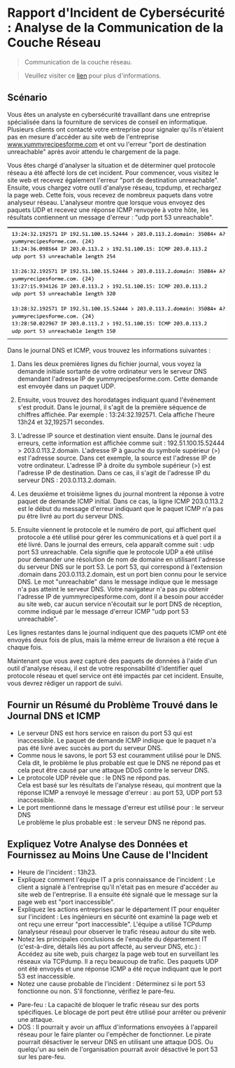 # Rapport d'Incident de Cybersécurité : Analyse de la Communication de la Couche Réseau
> Communication de la couche réseau.

> Veuillez visiter ce [lien](https://www.coursera.org/learn/networks-and-network-security?specialization=google-cybersecurity) pour plus d'informations.

## Scénario

Vous êtes un analyste en cybersécurité travaillant dans une entreprise spécialisée dans la fourniture de services de conseil en informatique. Plusieurs clients ont contacté votre entreprise pour signaler qu'ils n'étaient pas en mesure d'accéder au site web de l'entreprise www.yummyrecipesforme.com et ont vu l'erreur "port de destination unreachable" après avoir attendu le chargement de la page.

Vous êtes chargé d'analyser la situation et de déterminer quel protocole réseau a été affecté lors de cet incident. Pour commencer, vous visitez le site web et recevez également l'erreur "port de destination unreachable". Ensuite, vous chargez votre outil d'analyse réseau, tcpdump, et rechargez la page web. Cette fois, vous recevez de nombreux paquets dans votre analyseur réseau. L'analyseur montre que lorsque vous envoyez des paquets UDP et recevez une réponse ICMP renvoyée à votre hôte, les résultats contiennent un message d'erreur : "udp port 53 unreachable".

![journal_dns_icmp](https://github.com/anis-djeb/assets/blob/main/Portfolio%20Cybersecurite/2%20-%20S%C3%A9curit%C3%A9%20du%20r%C3%A9seau/2.1%20-%20Analyser%20la%20communication%20de%20la%20couche%20r%C3%A9seau/Screenshot_1.png)

Dans le journal DNS et ICMP, vous trouvez les informations suivantes :

1. Dans les deux premières lignes du fichier journal, vous voyez la demande initiale sortante de votre ordinateur vers le serveur DNS demandant l'adresse IP de yummyrecipesforme.com. Cette demande est envoyée dans un paquet UDP.

2. Ensuite, vous trouvez des horodatages indiquant quand l'événement s'est produit. Dans le journal, il s'agit de la première séquence de chiffres affichée. Par exemple : 13:24:32.192571. Cela affiche l'heure 13h24 et 32,192571 secondes.

3. L'adresse IP source et destination vient ensuite. Dans le journal des erreurs, cette information est affichée comme suit : 192.51.100.15.52444 > 203.0.113.2.domain. L'adresse IP à gauche du symbole supérieur (>) est l'adresse source. Dans cet exemple, la source est l'adresse IP de votre ordinateur. L'adresse IP à droite du symbole supérieur (>) est l'adresse IP de destination. Dans ce cas, il s'agit de l'adresse IP du serveur DNS : 203.0.113.2.domain.

4. Les deuxième et troisième lignes du journal montrent la réponse à votre paquet de demande ICMP initial. Dans ce cas, la ligne ICMP 203.0.113.2 est le début du message d'erreur indiquant que le paquet ICMP n'a pas pu être livré au port du serveur DNS.

5. Ensuite viennent le protocole et le numéro de port, qui affichent quel protocole a été utilisé pour gérer les communications et à quel port il a été livré. Dans le journal des erreurs, cela apparaît comme suit : udp port 53 unreachable. Cela signifie que le protocole UDP a été utilisé pour demander une résolution de nom de domaine en utilisant l'adresse du serveur DNS sur le port 53. Le port 53, qui correspond à l'extension .domain dans 203.0.113.2.domain, est un port bien connu pour le service DNS. Le mot "unreachable" dans le message indique que le message n'a pas atteint le serveur DNS. Votre navigateur n'a pas pu obtenir l'adresse IP de yummyrecipesforme.com, dont il a besoin pour accéder au site web, car aucun service n'écoutait sur le port DNS de réception, comme indiqué par le message d'erreur ICMP "udp port 53 unreachable".

Les lignes restantes dans le journal indiquent que des paquets ICMP ont été envoyés deux fois de plus, mais la même erreur de livraison a été reçue à chaque fois.

Maintenant que vous avez capturé des paquets de données à l'aide d'un outil d'analyse réseau, il est de votre responsabilité d'identifier quel protocole réseau et quel service ont été impactés par cet incident. Ensuite, vous devrez rédiger un rapport de suivi.

## Fournir un Résumé du Problème Trouvé dans le Journal DNS et ICMP

* Le serveur DNS est hors service en raison du port 53 qui est inaccessible. Le paquet de demande ICMP indique que le paquet n'a pas été livré avec succès au port du serveur DNS. <br>
* Comme nous le savons, le port 53 est couramment utilisé pour le DNS. Cela dit, le problème le plus probable est que le DNS ne répond pas et cela peut être causé par une attaque DDoS contre le serveur DNS. <br>
* Le protocole UDP révèle que : le DNS ne répond pas. <br>
Cela est basé sur les résultats de l'analyse réseau, qui montrent que la réponse ICMP a renvoyé le message d'erreur : au port 53, UDP port 53 inaccessible.
* Le port mentionné dans le message d'erreur est utilisé pour : le serveur DNS <br>
Le problème le plus probable est : le serveur DNS ne répond pas.

## Expliquez Votre Analyse des Données et Fournissez au Moins Une Cause de l'Incident

* Heure de l'incident : 13h23. <br>
* Expliquez comment l'équipe IT a pris connaissance de l'incident : Le client a signalé à l'entreprise qu'il n'était pas en mesure d'accéder au site web de l'entreprise. Il a ensuite été signalé que le message sur la page web est "port inaccessible". <br>
* Expliquez les actions entreprises par le département IT pour enquêter sur l'incident :
Les ingénieurs en sécurité ont examiné la page web et ont reçu une erreur "port inaccessible". L'équipe a utilisé TCPdump (analyseur réseau) pour observer le trafic réseau autour du site web. <br>
* Notez les principales conclusions de l'enquête du département IT (c'est-à-dire, détails liés au port affecté, au serveur DNS, etc.) :
Accédez au site web, puis chargez la page web tout en surveillant les réseaux via TCPdump. Il a reçu beaucoup de trafic. Des paquets UDP ont été envoyés et une réponse ICMP a été reçue indiquant que le port 53 est inaccessible. <br>
* Notez une cause probable de l'incident :
Déterminez si le port 53 fonctionne ou non. S'il fonctionne, vérifiez le pare-feu. <br>
- Pare-feu : La capacité de bloquer le trafic réseau sur des ports spécifiques. Le blocage de port peut être utilisé pour arrêter ou prévenir une attaque. <br>
- DOS : Il pourrait y avoir un afflux d'informations envoyées à l'appareil réseau pour le faire planter ou l'empêcher de fonctionner. Le pirate pourrait désactiver le serveur DNS en utilisant une attaque DOS. Ou quelqu'un au sein de l'organisation pourrait avoir désactivé le port 53 sur les pare-feu. <br>
